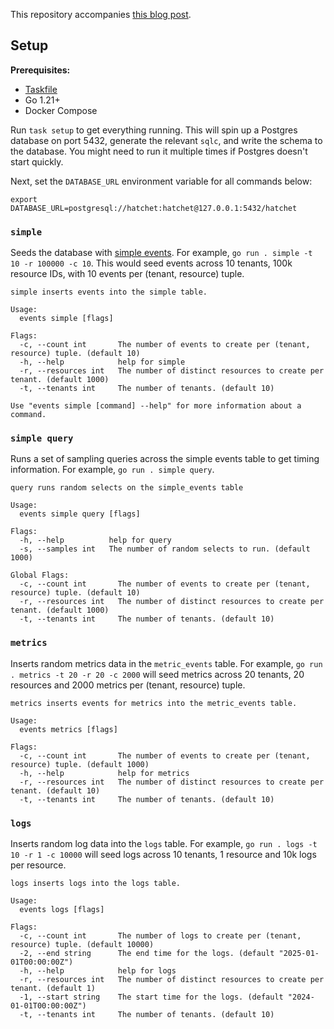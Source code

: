 This repository accompanies [this blog post](https://docs.hatchet.run/blog/postgres-events-table).

## Setup

**Prerequisites:**

- [Taskfile](https://taskfile.dev/)
- Go 1.21+
- Docker Compose

Run `task setup` to get everything running. This will spin up a Postgres database on port 5432, generate the relevant `sqlc`, and write the schema to the database. You might need to run it multiple times if Postgres doesn't start quickly.

Next, set the `DATABASE_URL` environment variable for all commands below:

```
export DATABASE_URL=postgresql://hatchet:hatchet@127.0.0.1:5432/hatchet
```

### `simple`

Seeds the database with [simple events](./sql/schema/schema.sql#L2). For example, `go run . simple -t 10 -r 100000 -c 10`. This would seed events across 10 tenants, 100k resource IDs, with 10 events per (tenant, resource) tuple.

```
simple inserts events into the simple table.

Usage:
  events simple [flags]

Flags:
  -c, --count int       The number of events to create per (tenant, resource) tuple. (default 10)
  -h, --help            help for simple
  -r, --resources int   The number of distinct resources to create per tenant. (default 1000)
  -t, --tenants int     The number of tenants. (default 10)

Use "events simple [command] --help" for more information about a command.
```

### `simple query`

Runs a set of sampling queries across the simple events table to get timing information. For example, `go run . simple query`.

```
query runs random selects on the simple_events table

Usage:
  events simple query [flags]

Flags:
  -h, --help          help for query
  -s, --samples int   The number of random selects to run. (default 1000)

Global Flags:
  -c, --count int       The number of events to create per (tenant, resource) tuple. (default 10)
  -r, --resources int   The number of distinct resources to create per tenant. (default 1000)
  -t, --tenants int     The number of tenants. (default 10)
```

### `metrics`

Inserts random metrics data in the `metric_events` table. For example, `go run . metrics -t 20 -r 20 -c 2000` will seed metrics across 20 tenants, 20 resources and 2000 metrics per (tenant, resource) tuple.

```
metrics inserts events for metrics into the metric_events table.

Usage:
  events metrics [flags]

Flags:
  -c, --count int       The number of events to create per (tenant, resource) tuple. (default 1000)
  -h, --help            help for metrics
  -r, --resources int   The number of distinct resources to create per tenant. (default 10)
  -t, --tenants int     The number of tenants. (default 10)
```

### `logs`

Inserts random log data into the `logs` table. For example, `go run . logs -t 10 -r 1 -c 10000` will seed logs across 10 tenants, 1 resource and 10k logs per resource.

```
logs inserts logs into the logs table.

Usage:
  events logs [flags]

Flags:
  -c, --count int       The number of logs to create per (tenant, resource) tuple. (default 10000)
  -2, --end string      The end time for the logs. (default "2025-01-01T00:00:00Z")
  -h, --help            help for logs
  -r, --resources int   The number of distinct resources to create per tenant. (default 1)
  -1, --start string    The start time for the logs. (default "2024-01-01T00:00:00Z")
  -t, --tenants int     The number of tenants. (default 10)
```
